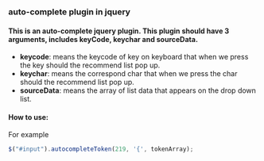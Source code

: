 ### auto-complete plugin in jquery

#### This is an auto-complete jquery plugin. This plugin should have 3 arguments, includes keyCode, keychar and sourceData.
* **keycode**: means the keycode of key on keyboard that when we press the key should the recommend list pop up.
* **keychar**: means the correspond char that when we press the char should the recommend list pop up.
* **sourceData**: means the array of list data that appears on the drop down list.
#### How to use:
For example
```js
$("#input").autocompleteToken(219, '{', tokenArray);
```
